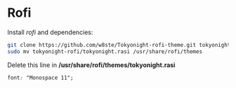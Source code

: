 # Rofi

Install *rofi* and dependencies:

```bash
git clone https://github.com/w8ste/Tokyonight-rofi-theme.git tokyonight-rofi
sudo mv tokyonight-rofi/tokyonight.rasi /usr/share/rofi/themes
```

Delete this line in **/usr/share/rofi/themes/tokyonight.rasi**

```css
font: "Monospace 11";
```

